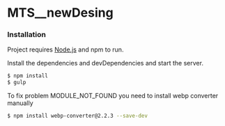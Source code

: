 # MTS__newDesing

### Installation

Project requires [Node.js](https://nodejs.org/) and npm to run.

Install the dependencies and devDependencies and start the server.

```sh
$ npm install
$ gulp
```

To fix problem MODULE_NOT_FOUND you need to install webp converter manually

```sh
$ npm install webp-converter@2.2.3 --save-dev
```
